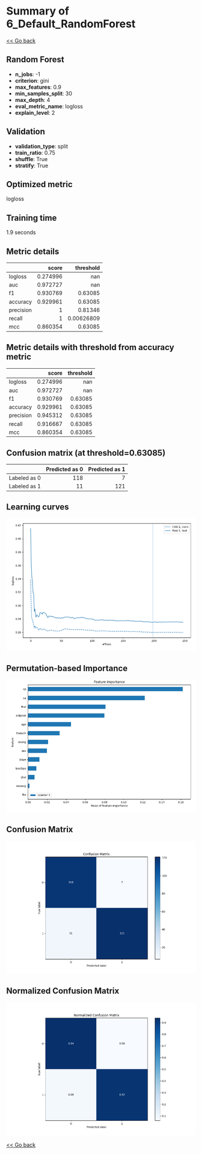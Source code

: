 # Summary of 6_Default_RandomForest

[<< Go back](../README.md)


## Random Forest
- **n_jobs**: -1
- **criterion**: gini
- **max_features**: 0.9
- **min_samples_split**: 30
- **max_depth**: 4
- **eval_metric_name**: logloss
- **explain_level**: 2

## Validation
 - **validation_type**: split
 - **train_ratio**: 0.75
 - **shuffle**: True
 - **stratify**: True

## Optimized metric
logloss

## Training time

1.9 seconds

## Metric details
|           |    score |    threshold |
|:----------|---------:|-------------:|
| logloss   | 0.274996 | nan          |
| auc       | 0.972727 | nan          |
| f1        | 0.930769 |   0.63085    |
| accuracy  | 0.929961 |   0.63085    |
| precision | 1        |   0.81346    |
| recall    | 1        |   0.00626809 |
| mcc       | 0.860354 |   0.63085    |


## Metric details with threshold from accuracy metric
|           |    score |   threshold |
|:----------|---------:|------------:|
| logloss   | 0.274996 |   nan       |
| auc       | 0.972727 |   nan       |
| f1        | 0.930769 |     0.63085 |
| accuracy  | 0.929961 |     0.63085 |
| precision | 0.945312 |     0.63085 |
| recall    | 0.916667 |     0.63085 |
| mcc       | 0.860354 |     0.63085 |


## Confusion matrix (at threshold=0.63085)
|              |   Predicted as 0 |   Predicted as 1 |
|:-------------|-----------------:|-----------------:|
| Labeled as 0 |              118 |                7 |
| Labeled as 1 |               11 |              121 |

## Learning curves
![Learning curves](learning_curves.png)

## Permutation-based Importance
![Permutation-based Importance](permutation_importance.png)
## Confusion Matrix

![Confusion Matrix](confusion_matrix.png)


## Normalized Confusion Matrix

![Normalized Confusion Matrix](confusion_matrix_normalized.png)



[<< Go back](../README.md)
